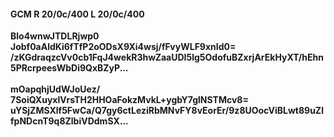 #### GCM R 20/0c/400 L 20/0c/400
**Blo4wnwJTDLRjwp0**<br/>**Jobf0aAldKi6fTfP2oODsX9Xi4wsj/fFvyWLF9xnId0=**<br/>**/zKGdraqzcVv0cb1FqJ4wekR3hwZaaUDI5lg5OdofuBZxrjArEkHyXT/hEhn5PRcrpeesWbDi9QxBZyP...**<br/><br/>
**mOapqhjUdWJoUez/**<br/>**7SoiQXuyxlVrsTH2HHOaFokzMvkL+ygbY7glNSTMcv8=**<br/>**uYSjZMSXlf5FwCa/Q7gy6ctLeziRbMNvFY8vEorEr/9z8UOocViBLwt89uZlfpNDcnT9q8ZlbiVDdmSX...**